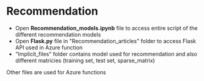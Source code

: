# Recommendation

- Open **Recommendation_models.ipynb** file to access entire script of the different recommendation models 
- Open **Flask.py** file in "Recommendation_articles" folder to access Flask API used in Azure function
- "Implicit_files" folder contains model used for recommendation and also different matricies (training set, test set, sparse_matrix)

Other files are used for Azure functions
